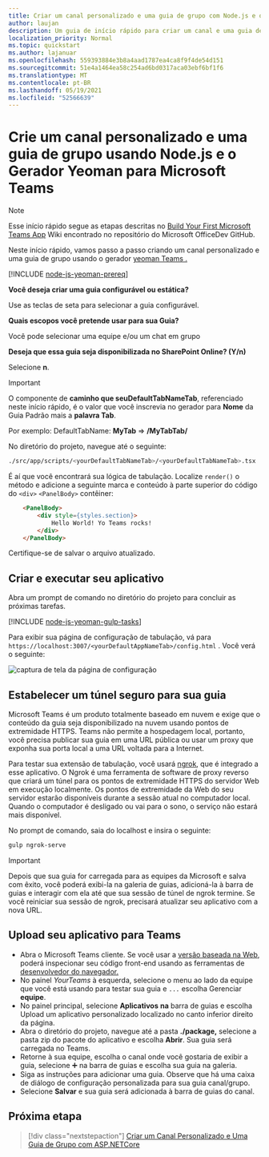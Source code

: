 ```yaml
---
title: Criar um canal personalizado e uma guia de grupo com Node.js e o Gerador Yeoman para Microsoft Teams
author: laujan
description: Um guia de início rápido para criar um canal e uma guia de grupo com o Gerador Yeoman para Microsoft Teams.
localization_priority: Normal
ms.topic: quickstart
ms.author: lajanuar
ms.openlocfilehash: 559393884e3b8a4aad1787ea4ca8f9f4de54d151
ms.sourcegitcommit: 51e4a1464ea58c254ad6bd0317aca03ebf6bf1f6
ms.translationtype: MT
ms.contentlocale: pt-BR
ms.lasthandoff: 05/19/2021
ms.locfileid: "52566639"
---
```

# <a name="create-a-custom-channel-and-group-tab-using-nodejs-and-the-yeoman-generator-for-microsoft-teams"></a>Crie um canal personalizado e uma guia de grupo usando Node.js e o Gerador Yeoman para Microsoft Teams

>[!NOTE]
>Esse início rápido segue as etapas descritas no [Build Your First Microsoft Teams App](https://github.com/OfficeDev/generator-teams/wiki/Build-Your-First-Microsoft-Teams-App) Wiki encontrado no repositório do Microsoft OfficeDev GitHub.

Neste início rápido, vamos passo a passo criando um canal personalizado e uma guia de grupo usando o gerador [yeoman Teams .](https://github.com/OfficeDev/generator-teams/)

[!INCLUDE [node-js-yeoman-prereq](~/includes/tabs/node-js-yeoman-prereq.md)]

**Você deseja criar uma guia configurável ou estática?**

Use as teclas de seta para selecionar a guia configurável.

**Quais escopos você pretende usar para sua Guia?**

Você pode selecionar uma equipe e/ou um chat em grupo

**Deseja que essa guia seja disponibilizada no SharePoint Online? (Y/n)** 

Selecione **n**.

>[!IMPORTANT]
>O componente de **caminho que seuDefaultTabNameTab**, referenciado neste início rápido, é o valor que você inscrevia no gerador para **Nome** da Guia Padrão mais a **palavra Tab**.
>
>Por exemplo: DefaultTabName: **MyTab**  =>  **/MyTabTab/**

No diretório do projeto, navegue até o seguinte:

```bash
./src/app/scripts/<yourDefaultTabNameTab>/<yourDefaultTabNameTab>.tsx
```

É aí que você encontrará sua lógica de tabulação. Localize `render()` o método e adicione a seguinte marca e conteúdo à parte superior do código do `<div>` `<PanelBody>` contêiner:

```html
    <PanelBody>
        <div style={styles.section}>
            Hello World! Yo Teams rocks!
        </div>
    </PanelBody>
```

Certifique-se de salvar o arquivo atualizado.

## <a name="build-and-run-your-application"></a>Criar e executar seu aplicativo

Abra um prompt de comando no diretório do projeto para concluir as próximas tarefas.

[!INCLUDE [node-js-yeoman-gulp-tasks](~/includes/tabs/node-js-yeoman-gulp-tasks.md)]

Para exibir sua página de configuração de tabulação, vá para `https://localhost:3007/<yourDefaultAppNameTab>/config.html` . Você verá o seguinte:

![captura de tela da página de configuração](~/assets/images/tab-images/configurationPage.png)

## <a name="establish-a-secure-tunnel-to-your-tab"></a>Estabelecer um túnel seguro para sua guia

Microsoft Teams é um produto totalmente baseado em nuvem e exige que o conteúdo da guia seja disponibilizado na nuvem usando pontos de extremidade HTTPS. Teams não permite a hospedagem local, portanto, você precisa publicar sua guia em uma URL pública ou usar um proxy que exponha sua porta local a uma URL voltada para a Internet.

Para testar sua extensão de tabulação, você usará [ngrok](https://ngrok.com/docs), que é integrado a esse aplicativo. O Ngrok é uma ferramenta de software de proxy reverso que criará um túnel para os pontos de extremidade HTTPS do servidor Web em execução localmente. Os pontos de extremidade da Web do seu servidor estarão disponíveis durante a sessão atual no computador local. Quando o computador é desligado ou vai para o sono, o serviço não estará mais disponível.

No prompt de comando, saia do localhost e insira o seguinte:

```bash
gulp ngrok-serve
```

> [!IMPORTANT]
> Depois que sua guia for carregada para as equipes da Microsoft e salva com êxito, você poderá exibi-la na galeria de guias, adicioná-la à barra de guias e interagir com ela até que sua sessão de túnel de ngrok termine. Se você reiniciar sua sessão de ngrok, precisará atualizar seu aplicativo com a nova URL.

## <a name="upload-your-application-to-teams"></a>Upload seu aplicativo para Teams

- Abra o Microsoft Teams cliente. Se você usar a [versão baseada na Web,](https://teams.microsoft.com) poderá inspecionar seu código front-end usando as ferramentas de [desenvolvedor do navegador.](~/tabs/how-to/developer-tools.md)
- No painel *YourTeams* à esquerda, selecione o menu ao lado da equipe que você está usando para testar sua guia e `...` escolha Gerenciar **equipe**.
- No painel principal, selecione **Aplicativos** **na** barra de guias e escolha Upload um aplicativo personalizado localizado no canto inferior direito da página.
- Abra o diretório do projeto, navegue até a pasta **./package,** selecione a pasta zip do pacote do aplicativo e escolha **Abrir**. Sua guia será carregada no Teams.
- Retorne à sua equipe, escolha o canal onde você gostaria de exibir a guia, selecione ➕ na barra de guias e escolha sua guia na galeria.
- Siga as instruções para adicionar uma guia. Observe que há uma caixa de diálogo de configuração personalizada para sua guia canal/grupo.
- Selecione **Salvar** e sua guia será adicionada à barra de guias do canal.

## <a name="next-step"></a>Próxima etapa

> [!div class="nextstepaction"]
> [Criar um Canal Personalizado e Uma Guia de Grupo com ASP.NETCore](~/tabs/quickstarts/create-channel-group-tab-dotnet-core.md)
